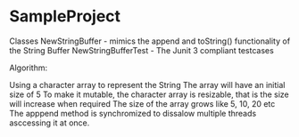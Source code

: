 # SampleProject
Classes
NewStringBuffer - mimics the append and toString() functionality of the String Buffer
NewStringBufferTest - The Junit 3 compliant testcases

Algorithm:

Using a character array to represent the String
The array will have an initial size of 5
To make it mutable, the character array is resizable, that is the size will increase when required
The size of the array grows like 5, 10, 20 etc
The apppend method is synchromized to dissalow multiple threads asccessing it at once.



